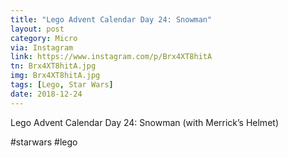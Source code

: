 ```yaml
---
title: "Lego Advent Calendar Day 24: Snowman"
layout: post
category: Micro
via: Instagram
link: https://www.instagram.com/p/Brx4XT8hitA
tn: Brx4XT8hitA.jpg
img: Brx4XT8hitA.jpg
tags: [Lego, Star Wars]
date: 2018-12-24
---
```

Lego Advent Calendar Day 24: Snowman (with Merrick’s Helmet)

#starwars #lego